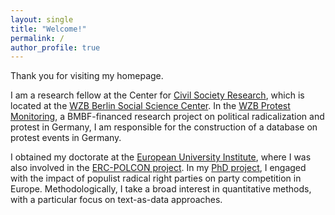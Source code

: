 ```yaml
---
layout: single
title: "Welcome!"
permalink: /
author_profile: true
---
```


Thank you for visiting my homepage.


I am a research fellow at the Center for [Civil Society Research](https://www.wzb.eu/en/research/trans-sectoral-research/center-for-civil-society-research), which is located at the [WZB Berlin Social Science Center](https://www.wzb.eu/en). In the [WZB Protest Monitoring](https://www.wzb.eu/en/research/trans-sectoral-research/center-for-civil-society-research/projects/politischer-protest-und-radikalisierung-protest-monitoring), a BMBF-financed research project on political radicalization and protest in Germany, I am responsible for the construction of a database on protest events in Germany.


I obtained my doctorate at the [European University Institute](https://www.eui.eu/), where I was also involved in the [ERC-POLCON project](https://www.eui.eu/projects/polcon). In my [PhD project](https://cadmus.eui.eu/handle/1814/67650), I engaged with the impact of populist radical right parties on party competition in Europe. Methodologically, I take a broad interest in quantitative methods, with a particular focus on text-as-data approaches.




